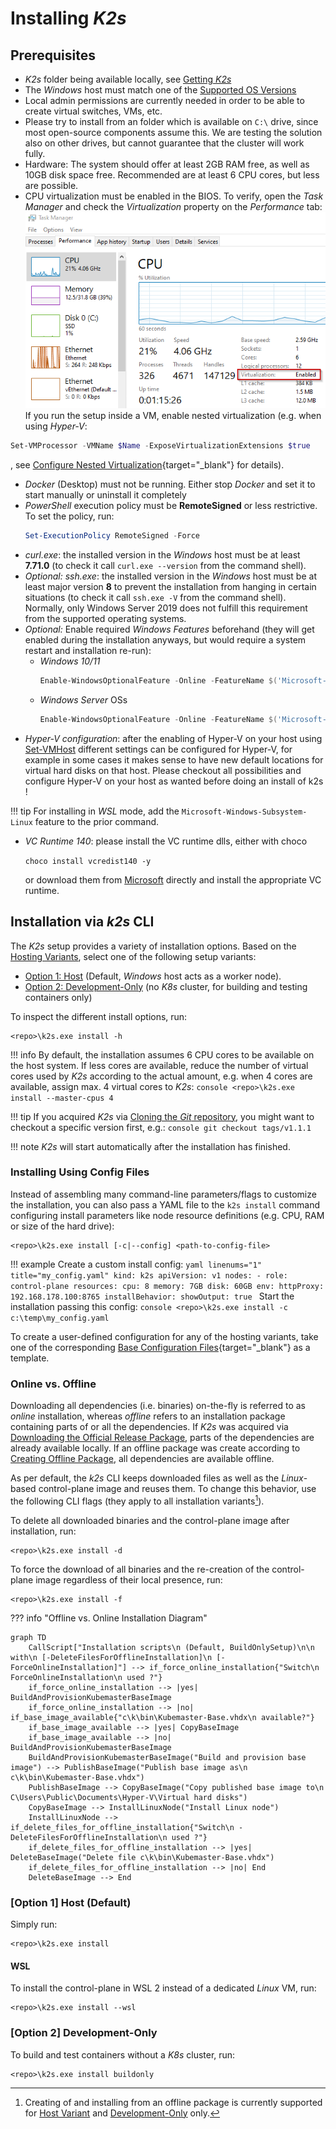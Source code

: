 <!--
SPDX-FileCopyrightText: © 2024 Siemens Healthineers AG
SPDX-License-Identifier: MIT
-->

# Installing *K2s*
## Prerequisites
- *K2s* folder being available locally, see [Getting *K2s*](getting-k2s.md)
- The *Windows* host must match one of the [Supported OS Versions](os-support.md)
- Local admin permissions are currently needed in order to be able to create virtual switches, VMs, etc.
- Please try to install from an folder which is available on `C:\` drive, since most open-source components assume this. We are testing the solution also on other drives, but cannot guarantee that the cluster will work fully.
- Hardware: The system should offer at least 2GB RAM free, as well as 10GB disk space free. Recommended are at least 6 CPU cores, but less are possible.
- CPU virtualization must be enabled in the BIOS. To verify, open the *Task Manager* and check the *Virtualization* property on the *Performance* tab:<br/>
 ![Check Virtualization](assets/check_virtualization.png)
 <br/>If you run the setup inside a VM, enable nested virtualization (e.g. when using *Hyper-V*:<br/>
 ```powershell
 Set-VMProcessor -VMName $Name -ExposeVirtualizationExtensions $true
 ```
 , see [Configure Nested Virtualization](https://learn.microsoft.com/en-us/virtualization/hyper-v-on-windows/user-guide/enable-nested-virtualization#configure-nested-virtualization){target="_blank"} for details).
- *Docker* (Desktop) must not be running. Either stop *Docker* and set it to start manually or uninstall it completely
- *PowerShell* execution policy must be **RemoteSigned** or less restrictive. To set the policy, run:
  ```powershell 
  Set-ExecutionPolicy RemoteSigned -Force
  ```
- *curl.exe*: the installed version in the *Windows* host must be at least **7.71.0** (to check it call `curl.exe --version` from the command shell).
- *Optional: ssh.exe*: the installed version in the *Windows* host must be at least major version **8** to prevent the installation from hanging in certain situations (to check it call `ssh.exe -V` from the command shell). Normally, only Windows Server 2019 does not fulfill this requirement from the supported operating systems.
- *Optional:* Enable required *Windows Features* beforehand (they will get enabled during the installation anyways, but would require a system restart and installation re-run):
  - *Windows 10/11*
    ```powershell
    Enable-WindowsOptionalFeature -Online -FeatureName $('Microsoft-Hyper-V-All', 'Microsoft-Hyper-V', 'Microsoft-Hyper-V-Tools-All', 'Microsoft-Hyper-V-Management-PowerShell', 'Microsoft-Hyper-V-Hypervisor', 'Microsoft-Hyper-V-Services', 'Microsoft-Hyper-V-Management-Clients', 'Containers', 'VirtualMachinePlatform') -All -NoRestart
    ``` 
  - *Windows Server* OSs
    ```powershell 
    Enable-WindowsOptionalFeature -Online -FeatureName $('Microsoft-Hyper-V', 'Microsoft-Hyper-V-Management-PowerShell', 'Containers', 'VirtualMachinePlatform') -All -NoRestart
    ``` 
- *Hyper-V configuration*: after the enabling of Hyper-V on your host using [Set-VMHost](https://learn.microsoft.com/en-us/powershell/module/hyper-v/set-vmhost) different settings can be configured for Hyper-V, for example in some cases it makes sense to have new default locations for virtual hard disks on that host. Please checkout all possibilities and configure Hyper-V on your host as wanted before doing an install of k2s !

!!! tip
    For installing in *WSL* mode, add the `Microsoft-Windows-Subsystem-Linux` feature to the prior command.
- *VC Runtime 140*: please install the VC runtime dlls, either with choco

   ```choco install vcredist140 -y```

   or download them from [Microsoft](https://learn.microsoft.com/en-us/cpp/windows/latest-supported-vc-redist) directly and install the appropriate VC runtime.

## Installation via *k2s* CLI
The *K2s* setup provides a variety of installation options. Based on the [Hosting Variants](../user-guide/hosting-variants.md), select one of the following setup variants:

 - [Option 1: Host](#option-1-host-default) (Default, *Windows* host acts as a worker node).
 - [Option 2: Development-Only](#option-2-development-only) (no *K8s* cluster, for building and testing containers only)

To inspect the different install options, run:
```console
<repo>\k2s.exe install -h
```

!!! info
    By default, the installation assumes 6 CPU cores to be available on the host system. If less cores are available, reduce the number of virtual cores used by *K2s* according to the actual amount, e.g. when 4 cores are available, assign max. 4 virtual cores to *K2s*:
    ```console
    <repo>\k2s.exe install --master-cpus 4
    ```

!!! tip
    If you acquired *K2s* via [Cloning the *Git* repository](getting-k2s.md#option-2-cloning-git-repository), you might want to checkout a specific version first, e.g.:
    ```console
    git checkout tags/v1.1.1
    ```

!!! note
    *K2s* will start automatically after the installation has finished.

### Installing Using Config Files
Instead of assembling many command-line parameters/flags to customize the installation, you can also pass a YAML file to the `k2s install` command configuring install parameters like node resource definitions (e.g. CPU, RAM or size of the hard drive):
```console
<repo>\k2s.exe install [-c|--config] <path-to-config-file>
```

!!! example
    Create a custom install config:
    ```yaml linenums="1" title="my_config.yaml"
    kind: k2s
    apiVersion: v1
    nodes:
      - role: control-plane
        resources:
          cpu: 8
          memory: 7GB
          disk: 60GB
    env:
      httpProxy: 192.168.178.100:8765
    installBehavior:
      showOutput: true
    ```
    Start the installation passing this config:
    ```console
    <repo>\k2s.exe install -c c:\temp\my_config.yaml
    ```

To create a user-defined configuration for any of the hosting variants, take one of the corresponding [Base Configuration Files](https://github.com/Siemens-Healthineers/K2s/tree/main/k2s/cmd/k2s/cmd/install/config/embed){target="_blank"} as a template.

### Online vs. Offline
Downloading all dependencies (i.e. binaries) on-the-fly is referred to as *online* installation, whereas *offline* refers to an installation package containing parts of or all the dependencies. If *K2s* was acquired via [Downloading the Official Release Package](getting-k2s.md#option-1-downloading-official-release-package), parts of the dependencies are already available locally. If an offline package was create according to [Creating Offline Package](creating-offline-package.md), all dependencies are available offline.

As per default, the *k2s* CLI keeps downloaded files as well as the *Linux*-based control-plane image and reuses them. To change this behavior, use the following CLI flags (they apply to all installation variants[^1]).

To delete all downloaded binaries and the control-plane image after installation, run:
```console
<repo>\k2s.exe install -d
```

To force the download of all binaries and the re-creation of the control-plane image regardless of their local presence, run:
```console
<repo>\k2s.exe install -f
```

??? info "Offline vs. Online Installation Diagram"
   ```mermaid
   graph TD
       CallScript["Installation scripts\n (Default, BuildOnlySetup)\n\n with\n [-DeleteFilesForOfflineInstallation]\n [-ForceOnlineInstallation]"] --> if_force_online_installation{"Switch\n ForceOnlineInstallation\n used ?"}
       if_force_online_installation --> |yes| BuildAndProvisionKubemasterBaseImage
       if_force_online_installation --> |no| if_base_image_available{"c\k\bin\Kubemaster-Base.vhdx\n available?"}
       if_base_image_available --> |yes| CopyBaseImage
       if_base_image_available --> |no| BuildAndProvisionKubemasterBaseImage
       BuildAndProvisionKubemasterBaseImage("Build and provision base image") --> PublishBaseImage("Publish base image as\n c\k\bin\Kubemaster-Base.vhdx")
       PublishBaseImage --> CopyBaseImage("Copy published base image to\n C\Users\Public\Documents\Hyper-V\Virtual hard disks")
       CopyBaseImage --> InstallLinuxNode("Install Linux node")
       InstallLinuxNode --> if_delete_files_for_offline_installation{"Switch\n -DeleteFilesForOfflineInstallation\n used ?"}
       if_delete_files_for_offline_installation --> |yes| DeleteBaseImage("Delete file c\k\bin\Kubemaster-Base.vhdx")
       if_delete_files_for_offline_installation --> |no| End
       DeleteBaseImage --> End
   ```

[^1]: Creating of and installing from an offline package is currently supported for [Host Variant](../user-guide/hosting-variants.md#host-default) and [Development-Only](../user-guide/hosting-variants.md#development-only) only. 

### \[Option 1\] Host (Default)
Simply run:
```console
<repo>\k2s.exe install
```

#### WSL
To install the control-plane in WSL 2 instead of a dedicated *Linux* VM, run:
```console
<repo>\k2s.exe install --wsl
```

### \[Option 2\] Development-Only
To build and test containers without a *K8s* cluster, run:
```console
<repo>\k2s.exe install buildonly
```
